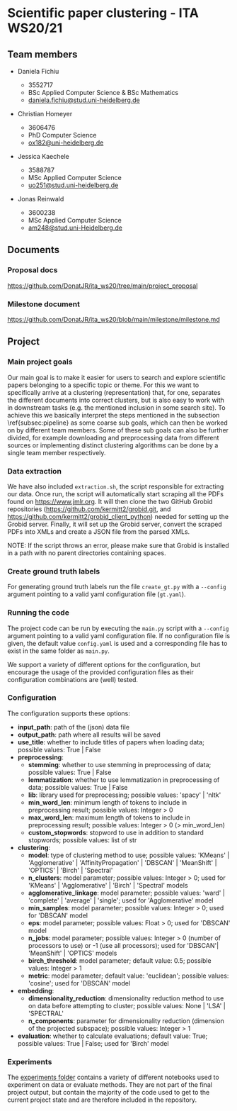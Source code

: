# Scientific paper clustering - ITA WS20/21

## Team members

* Daniela Fichiu
  * 3552717
  * BSc Applied Computer Science & BSc Mathematics
  * daniela.fichiu@stud.uni-heidelberg.de

* Christian Homeyer
  * 3606476
  * PhD Computer Science
  * ox182@uni-heidelberg.de

* Jessica Kaechele
  * 3588787
  * MSc Applied Computer Science
  * uo251@stud.uni-heidelberg.de

* Jonas Reinwald
  * 3600238
  * MSc Applied Computer Science
  * am248@stud.uni-Heidelberg.de

## Documents

### Proposal docs
https://github.com/DonatJR/ita_ws20/tree/main/project_proposal

### Milestone document
https://github.com/DonatJR/ita_ws20/blob/main/milestone/milestone.md

## Project

### Main project goals
Our main goal is to make it easier for users to search and explore scientific papers belonging to a specific topic or theme.
For this we want to specifically arrive at a clustering (representation) that, for one, separates the different documents into correct clusters, but is also easy to work with in downstream tasks (e.g. the mentioned inclusion in some search site).
To achieve this we basically interpret the steps mentioned in the subsection \ref{subsec:pipeline} as some coarse sub goals, which can then be worked on by different team members.
Some of these sub goals can also be further divided, for example downloading and preprocessing data from different sources or implementing distinct clustering algorithms can be done by a single team member respectively.

### Data extraction
We have also included `extraction.sh`, the script responsible for extracting our data. Once run, the script will automatically start scraping all the PDFs found on https://www.jmlr.org. It will then clone the two GitHub Grobid repositories (https://github.com/kermitt2/grobid.git, and https://github.com/kermitt2/grobid_client_python) needed for setting up the Grobid server. Finally, it will set up the Grobid server, convert the scraped PDFs into XMLs and create a JSON file from the parsed XMLs.

NOTE: If the script throws an error, please make sure that Grobid is installed in a path with no parent directories containing spaces.

### Create ground truth labels
For generating ground truth labels run the file `create_gt.py` with a `--config` argument pointing to a valid yaml configuration file (`gt.yaml`).

### Running the code
The project code can be run by executing the `main.py` script with a `--config` argument pointing to a valid yaml configuration file. If no configuration file is given, the default value `config.yaml` is used and a corresponding file has to exist in the same folder as `main.py`.

We support a variety of different options for the configuration, but encourage the usage of the provided configuration files as their configuration combinations are (well) tested.

### Configuration
The configuration supports these options:

* __input_path__: path of the (json) data file
* __output_path__: path where all results will be saved
* __use_title__: whether to include titles of papers when loading data; possible values: True | False
* __preprocessing__:
  * __stemming__: whether to use stemming in preprocessing of data; possible values: True | False
  * __lemmatization__: whether to use lemmatization in preprocessing of data; possible values: True | False
  * __lib__: library used for preprocessing; possible values: 'spacy' | 'nltk'
  * __min_word_len__: minimum length of tokens to include in preprocessing result; possible values: Integer > 0
  * __max_word_len__: maximum length of tokens to include in preprocessing result; possible values: Integer > 0 (> min_word_len)
  * __custom_stopwords__: stopword to use in addition to standard stopwords; possible values: list of str
* __clustering__:
  * __model__: type of clustering method to use; possible values: 'KMeans' | 'Agglomerative' | 'AffinityPropagation' | 'DBSCAN' | 'MeanShift' | 'OPTICS' | 'Birch' | 'Spectral'
  * __n_clusters__: model parameter; possible values: Integer > 0; used for 'KMeans' | 'Agglomerative' | 'Birch' | 'Spectral' models
  * __agglomerative_linkage__: model parameter; possible values: 'ward' | 'complete' | 'average' | 'single'; used for 'Agglomerative' model
  * __min_samples__: model parameter; possible values: Integer > 0; used for 'DBSCAN' model
  * __eps__: model parameter; possible values: Float > 0; used for 'DBSCAN' model
  * __n_jobs__: model parameter; possible values: Integer > 0 (number of processors to use) or -1 (use all processors); used for 'DBSCAN'| 'MeanShift' | 'OPTICS' models
  * __birch_threshold__: model parameter; default value: 0.5; possible values: Integer > 1
  * __metric__: model parameter; default value: 'euclidean'; possible values: 'cosine'; used for 'DBSCAN' model
* __embedding__:
  * __dimensionality_reduction__: dimensionality reduction method to use on data before attempting to cluster; possible values: None | 'LSA' | 'SPECTRAL'
  * __n_components__: parameter for dimensionality reduction (dimension of the projected subspace); possible values: Integer > 1
* __evaluation__: whether to calculate evaluations; default value: True; possible values: True | False;  used for 'Birch' model

### Experiments
The [experiments folder](https://github.com/DonatJR/ita_ws20/tree/main/experiments) contains a variety of different notebooks used to experiment on data or evaluate methods. They are not part of the final project output, but contain the majority of the code used to get to the current project state and are therefore included in the repository. 
